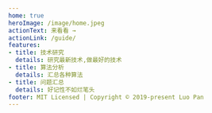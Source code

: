 ```yaml
---
home: true
heroImage: /image/home.jpeg
actionText: 来看看 →
actionLink: /guide/
features:
- title: 技术研究
  details: 研究最新技术,做最好的技术
- title: 算法分析
  details: 汇总各种算法
- title: 问题汇总
  details: 好记性不如烂笔头
footer: MIT Licensed | Copyright © 2019-present Luo Pan
---
```

